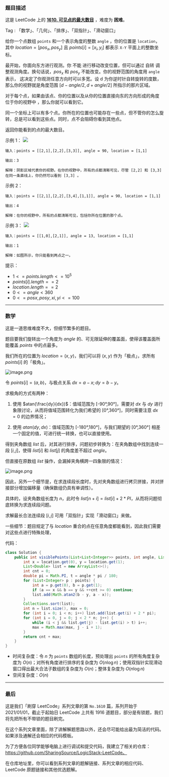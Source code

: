 ### 题目描述

这是 LeetCode 上的 **[1610. 可见点的最大数目](https://leetcode-cn.com/problems/maximum-number-of-visible-points/solution/gong-shui-san-xie-qiu-ji-jiao-ji-he-ti-b-0bid/)** ，难度为 **困难**。

Tag : 「数学」、「几何」、「排序」、「双指针」、「滑动窗口」



给你一个点数组 `points` 和一个表示角度的整数 `angle` ，你的位置是 `location`，其中 $location = [pos_x, pos_y]$ 且 $points[i] = [x_i, y_i]$ 都表示 `X-Y` 平面上的整数坐标。

最开始，你面向东方进行观测。你 不能 进行移动改变位置，但可以通过 自转 调整观测角度。换句话说，$pos_x$ 和 $pos_y$ 不能改变。你的视野范围的角度用 `angle` 表示， 这决定了你观测任意方向时可以多宽。设 d 为你逆时针自转旋转的度数，那么你的视野就是角度范围 $[d - angle/2, d + angle/2]$ 所指示的那片区域。

对于每个点，如果由该点、你的位置以及从你的位置直接向东的方向形成的角度 位于你的视野中 ，那么你就可以看到它。

同一个坐标上可以有多个点。你所在的位置也可能存在一些点，但不管你的怎么旋转，总是可以看到这些点。同时，点不会阻碍你看到其他点。

返回你能看到的点的最大数目。

示例 1：
![](https://assets.leetcode-cn.com/aliyun-lc-upload/uploads/2020/10/04/89a07e9b-00ab-4967-976a-c723b2aa8656.png)
```
输入：points = [[2,1],[2,2],[3,3]], angle = 90, location = [1,1]

输出：3

解释：阴影区域代表你的视野。在你的视野中，所有的点都清晰可见，尽管 [2,2] 和 [3,3]在同一条直线上，你仍然可以看到 [3,3] 。
```
示例 2：
```
输入：points = [[2,1],[2,2],[3,4],[1,1]], angle = 90, location = [1,1]

输出：4

解释：在你的视野中，所有的点都清晰可见，包括你所在位置的那个点。
```
示例 3：
![](https://assets.leetcode-cn.com/aliyun-lc-upload/uploads/2020/10/04/5010bfd3-86e6-465f-ac64-e9df941d2e49.png)
```
输入：points = [[1,0],[2,1]], angle = 13, location = [1,1]

输出：1

解释：如图所示，你只能看到两点之一。
```

提示：
* $1 <= points.length <= 10^5$
* $points[i].length == 2$
* $location.length == 2$
* $0 <= angle < 360$
* $0 <= posx, posy, xi, yi <= 100$

---

### 数学

这是一道思维难度不大，但细节繁多的题目。

题目要我们旋转出一个角度为 $angle$ 的、可无限延伸的覆盖面，使得该覆盖面所能覆盖 $points$ 中的点最多。

我们所在的位置为 $location = (x,y)$，我们可以将 $(x,y)$ 作为「极点」，求所有 $points[i]$ 的「极角」。

![image.png](https://pic.leetcode-cn.com/1639611664-QjUKzI-image.png)

令 $points[i] =(a,b)$，与极点关系 $dx = a - x;dy = b - y$。

求极角的方式有两种：

1. 使用 $atan(\frac{dy}{dx})$：值域范围为 [-90&deg;,90&deg;]，需要对 $dx$ 与 $dy$ 进行象限讨论，从而将值域范围转化为我们希望的 [0&deg;,360&deg;]，同时需要注意 $dx = 0$ 的边界情况；
    
2. 使用 $atan(dy, dx)$：值域范围为 [-180&deg;,180&deg;]，与我们期望的 [0&deg;,360&deg;] 相差一个固定的值，可进行统一转换，也可以直接使用。

得到夹角数组 $list$ 后，对其进行排序，问题初步转换为：在夹角数组中找到连续一段 $[i, j]$，使得 $list[i]$ 和 $list[j]$ 的角度差不超过 $angle$。

但直接在原数组 $list$ 操作，会漏掉夹角横跨一四象限的情况：

![image.png](https://pic.leetcode-cn.com/1639611358-yyaoPb-image.png)

因此，另外一个细节是，在求连续段长度时，先对夹角数组进行拷贝拼接，并对拼接部分增加偏移量（确保数组仍具有单调性）。

具体的，设夹角数组长度为 $n$，此时令 $list[n + i] = list[i] + 2 * PI$，从而将问题彻底转换为求连续段问题。

求解最长合法连续段 $[i,j]$ 可用「双指针」实现「滑动窗口」来做。

一些细节：题目规定了与 $location$ 重合的点在任意角度都能看到，因此我们需要对这些点进行特殊处理，

代码：
```Java
class Solution {
    public int visiblePoints(List<List<Integer>> points, int angle, List<Integer> location) {
        int x = location.get(0), y = location.get(1);
        List<Double> list = new ArrayList<>();
        int cnt = 0;
        double pi = Math.PI, t = angle * pi / 180;
        for (List<Integer> p : points) {
            int a = p.get(0), b = p.get(1);
            if (a == x && b == y && ++cnt >= 0) continue;
            list.add(Math.atan2(b - y, a - x));
        }
        Collections.sort(list);
        int n = list.size(), max = 0;
        for (int i = 0; i < n; i++) list.add(list.get(i) + 2 * pi);
        for (int i = 0, j = 0; j < 2 * n; j++) {
            while (i < j && list.get(j) - list.get(i) > t) i++;
            max = Math.max(max, j - i + 1);
        }
        return cnt + max;
    }
}
```
* 时间复杂度：令 $n$ 为 `points` 数组的长度，预处理出 `points` 的所有角度复杂度为 $O(n)$；对所有角度进行排序的复杂度为 $O(n\log{n})$；使用双指针实现滑动窗口得出最大合法子数组的复杂度为 $O(n)$；整体复杂度为 $O(n\log{n})$
* 空间复杂度：$O(n)$

---

### 最后

这是我们「刷穿 LeetCode」系列文章的第 `No.1610` 篇，系列开始于 2021/01/01，截止于起始日 LeetCode 上共有 1916 道题目，部分是有锁题，我们将先把所有不带锁的题目刷完。

在这个系列文章里面，除了讲解解题思路以外，还会尽可能给出最为简洁的代码。如果涉及通解还会相应的代码模板。

为了方便各位同学能够电脑上进行调试和提交代码，我建立了相关的仓库：https://github.com/SharingSource/LogicStack-LeetCode。

在仓库地址里，你可以看到系列文章的题解链接、系列文章的相应代码、LeetCode 原题链接和其他优选题解。

